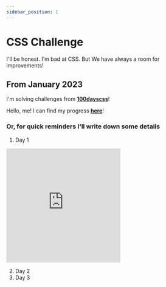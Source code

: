 ```yaml
---
sidebar_position: 1
---
```


# CSS Challenge

I'll be honest. I'm bad at CSS. But We have always a room for improvements!

## From January 2023

I'm solving challenges from **[100dayscss](https://100dayscss.com/)**!

Hello, me! I can find my progress **[here](https://100dayscss.com/progress/jihyeonjeong11/)**!

### Or, for quick reminders I'll write down some details

1.  Day 1

<iframe height="300" width="300" scrolling="no" title="css-challenge day1" src="https://codepen.io/jihyeonjeong11/embed/ZEwPXYb?default-tab=html%2Cresult" frameborder="no" loading="lazy" allowtransparency="true" allowfullscreen="true">
  See the Pen <a href="https://codepen.io/jihyeonjeong11/pen/ZEwPXYb">
  css-challenge day1</a> by jihyeonjeong11 (<a href="https://codepen.io/jihyeonjeong11">@jihyeonjeong11</a>)
  on <a href="https://codepen.io">CodePen</a>.
</iframe>

2.  Day 2
3.  Day 3

<!--

# Tutorial Intro

Let's discover **Docusaurus in less than 5 minutes**.

## Getting Started

Get started by **creating a new site**.

Or **try Docusaurus immediately** with **[docusaurus.new](https://docusaurus.new)**.

### What you'll need

- [Node.js](https://nodejs.org/en/download/) version 18.0 or above:
  - When installing Node.js, you are recommended to check all checkboxes related to dependencies.

## Generate a new site

Generate a new Docusaurus site using the **classic template**.

The classic template will automatically be added to your project after you run the command:

```bash
npm init docusaurus@latest my-website classic
```

You can type this command into Command Prompt, Powershell, Terminal, or any other integrated terminal of your code editor.

The command also installs all necessary dependencies you need to run Docusaurus.

## Start your site

Run the development server:

```bash
cd my-website
npm run start
```

The `cd` command changes the directory you're working with. In order to work with your newly created Docusaurus site, you'll need to navigate the terminal there.

The `npm run start` command builds your website locally and serves it through a development server, ready for you to view at http://localhost:3000/.

Open `docs/intro.md` (this page) and edit some lines: the site **reloads automatically** and displays your changes.
-->
